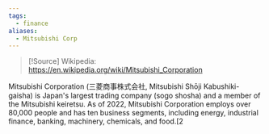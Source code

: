 ```yaml
---
tags:
  - finance
aliases:
  - Mitsubishi Corp
---
```

>[!Source]
>Wikipedia: https://en.wikipedia.org/wiki/Mitsubishi_Corporation

Mitsubishi Corporation (三菱商事株式会社, Mitsubishi Shōji Kabushiki-gaisha) is Japan's largest trading company (sogo shosha) and a member of the Mitsubishi keiretsu. As of 2022, Mitsubishi Corporation employs over 80,000 people and has ten business segments, including energy, industrial finance, banking, machinery, chemicals, and food.[2